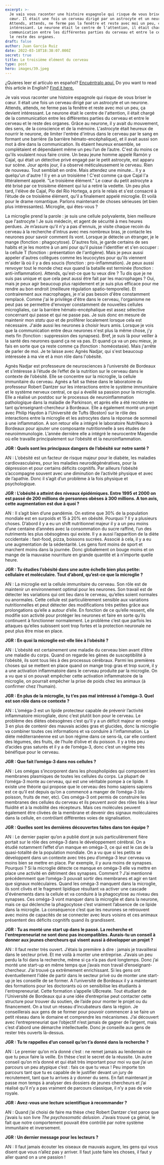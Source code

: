 ```yaml
---
excerpt: >-
  Je vais vous raconter une histoire espagnole qui risque de vous briser le
  cœur. Il était une fois un cerveau dirigé par un astrocyte et un neurone.
  Attends, attends, ne ferme pas la fenêtre et reste avec moi un peu, ça devient
  intéressant. Le neurone était le centre de l'attention, il était chargé de la
  communication entre les différentes parties du cerveau et entre le cerveau et
  le reste des organes.
draft: false
author: Juan García Ruiz
date: 2022-03-18T18:38:07.000Z
secret: true
title: Le troisième élément du cerveau
type: post
hero: images/39.jpeg
---
```

<span class="clarification-box">
¿Quieres leer el artículo en español? <a href="/El-tercer-elemento-del-cerebro">Encuéntralo aquí.</a>
</span>

<span class="clarification-box">
Do you want to read this article in English? <a href="/The-third-element-of-the-brain">Find it here.</a>
</span>

Je vais vous raconter une histoire espagnole qui risque de vous briser le cœur. Il était une fois un cerveau dirigé par un astrocyte et un neurone. Attends, attends, ne ferme pas la fenêtre et reste avec moi un peu, ça devient intéressant. Le neurone était le centre de l'attention, il était chargé de la communication entre les différentes parties du cerveau et entre le cerveau et le reste des organes. Grâce au neurone, il y avait du mouvement, des sens, de la conscience et de la mémoire. L'astrocyte était heureux de nourrir le neurone, de limiter l'entrée d'intrus dans le cerveau par le sang en formant une barrière (la barrière hémato-encéphalique), et il avait aussi son mot à dire dans la communication. Ils étaient heureux ensemble, se complétaient et dépendaient même un peu l’un de l’autre. C'est du moins ce qu'ils voulaient nous faire croire. Un beau jeune homme appelé Ramón y Cajal, qui était un détective privé engagé par le petit astrocyte, est apparu sur scène. Jour après jour, il a observé méticuleusement le cerveau. Rien de nouveau. Tout semblait en ordre. Mais attendez une minute... Il y a quelqu'un d'autre ! Il y en a un troisième ! C'est comme ça que Cajal l'a littéralement appelé. "Le troisième élément." Le cœur du petit astrocyte a été brisé par ce troisième élément qui lui a retiré la vedette. Un peu plus tard, l'élève de Cajal, Pío del Río Hortega, a pris le relais et s'est consacré à l’étude de ce troisième élément, qu'il a finalement appelé microglie. Et voilà pour le drame romantique. Parlons maintenant de choses sérieuses (et bien plus intéressantes). Microglie, qui êtes-vous ?

La microglie prend la parole : je suis une cellule polyvalente, bien meilleure que l'astrocyte ! Je suis médecin, et agent de sécurité à mes heures perdues. Je m’assure qu'il n'y a pas d'ennuis, je visite chaque recoin du cerveau à la recherche d'intrus avec mes nombreux bras, je contacte les neurones pour savoir comment ils vont. Lorsque je détecte un étranger, je le mange (fonction : phagocytose). D'autres fois, je garde certains de ses habits et je les montre à un ami pour qu'il puisse l'identifier et s'en occuper : la cellule T (fonction : présentation de l'antigène). Mais je peux aussi appeler d'autres collègues comme les leucocytes pour qu'ils viennent m'aider là où il y a des soucis (fonction : pro-inflammation). Je peux aussi renvoyer tout le monde chez eux quand la bataille est terminée (fonction : anti-inflammation). Attends, qu'est-ce que tu veux dire ? Tu dis que je ne suis pas unique et que cela peut aussi être fait par les macrophages ? Oui, mais je peux agir beaucoup plus rapidement et je suis plus efficace pour me rendre au bon endroit (meilleure régulation spatio-temporelle). Et contrairement aux macrophages, je n'ai pas besoin d'être constamment remplacé. Comme j'ai le privilège d'être dans le cerveau, l'organisme ne peut pas se permettre d'envoyer constamment de nouvelles cellules microgliales, car la barrière hémato-encéphalique est assez sélective concernant qui passe et qui ne passe pas. Je suis donc en mesure de maintenir mon *statu quo* et de proliférer localement lorsque cela est nécessaire. J'aide aussi les neurones à choisir leurs amis. Lorsque je vois que la communication entre deux neurones n'est plus la même chose, j'y mets fin (fonction : suppression des synapses). Bref, je suis là pour veiller à la santé des neurones quand ça ne va pas. Et quand ça va un peu mieux, je fais en sorte que ça reste comme ça (fonction : homéostasie). Mais j'arrête de parler de moi. Je te laisse avec Agnès Nadjar, qui s'est beaucoup intéressée à ma vie et à mon rôle dans l'obésité.

Agnès Nadjar est professeure de neurosciences à l’université de Bordeaux et s’intéresse à l’étude de l’effet de la nutrition sur le cerveau dans le contexte de l’obésité. Elle se concentre sur la microglie, la cellule immunitaire du cerveau. Agnès a fait sa thèse dans le laboratoire du professeur Robert Dantzer sur les interactions entre le système immunitaire et le système nerveux central, ce qui a éveillé sa passion pour la microglie. Elle a réalisé un postdoc sur le processus de neuroinflammation pathologique dans la maladie de Parkinson, et après elle a été recrutée en tant qu’enseignant-chercheur à Bordeaux. Elle a également monté un projet avec Philip Haydon à l’Université de Tufts (Boston) sur le rôle des interactions entre la microglie et les astrocytes dans la réponse de sommeil à une inflammation. A son retour elle a intégré le laboratoire NutriNeuro à Bordeaux pour ajouter une composante nutritionnelle à ses études de neuroimmunologie. L’année dernière elle a intégré le neurocentre Magendie où elle travaille principalement sur l’obésité et la neuroinflammation.

**JGR : Quels sont les principaux dangers de l’obésité sur notre santé ?**

AN : L’obésité est un facteur de risque majeur pour le diabète, les maladies cardiovasculaires, pour les maladies neurodégénératives, pour la dépression et pour certains déficits cognitifs. Par ailleurs l’obésité s’accompagne souvent avec une diminution de l’activité physique et avec de l’apathie. Donc il s’agit d’un problème à la fois physique et psychologique.

**JGR : L’obésité a atteint des niveaux épidémiques. Entre 1995 et 2000 on est passé de 200 millions de personnes obèses à 300 millions. A ton avis, cette augmentation est due à quoi ?**

AN : Il s’agit bien d’une pandémie. On estime que 30% de la population mondiale est en surpoids et 15 à 20% en obésité. Pourquoi ? Il y a plusieurs choses. D’abord il y a eu un shift nutritionnel majeur il y a un peu moins d’une centaine d’années avec la consommation du sucre raffiné, l’un des nutriments les plus obésogènes qui existe. Il y a aussi l’apparition de la diète occidentale : fast-food, pizza, boissons sucrées. Associé à cela, il y a eu une augmentation de la sédentarité. Les gens font moins de sport et marchent moins dans la journée. Donc globalement on bouge moins et on mange de la mauvaise nourriture en grande quantité et à n’importe quelle heure.

**JGR : Tu étudies l’obésité dans une autre échelle bien plus petite: cellulaire et moléculaire. Tout d’abord, qu’est-ce que la microglie ?**

AN : La microglie est la cellule immunitaire du cerveau. Son rôle est de maintenir un environnement optimal pour les neurones. Son travail est de détecter les variations qui ont lieu dans le cerveau, qu’elles soient normales ou anormales. Cette cellule est particulièrement sensible aux variations nutritionnelles et peut détecter des modifications très petites grâce aux prolongations qu’elle a autour d’elle. En fonction de ce qu’elle ressent, elle modifie son activité pour protéger les neurones et faire en sorte qu’ils continuent à fonctionner normalement. Le problème c’est que parfois les attaques qu’elles subissent sont trop fortes et la protection neuronale ne peut plus être mise en place.

**JGR : En quoi la microglie est-elle liée à l’obésité ?**

AN : L’obésité est certainement une maladie du cerveau bien avant d’être une maladie du corps. Quand on regarde les gènes de susceptibilité à l’obésité, ils sont tous liés à des processus cérébraux. Parmi les premières choses qui se mettent en place quand on mange trop gras et trop sucré, il y a une activation inflammatoire dans le cerveau produite par la microglie. On a vu que si on pouvait empêcher cette activation inflammatoire de la microglie, on pourrait empêcher la prise de poids chez les animaux (à confirmer chez l’humain).

**JGR : En plus de la microglie, tu t’es pas mal intéressé à l’oméga-3. Quel est son rôle dans ce contexte ?**

AN : L’oméga-3 est un lipide protecteur capable de prévenir l’activité inflammatoire microgliale, donc c’est plutôt bon pour le cerveau. Le problème des diètes obésogènes c’est qu’il y a un déficit majeur en oméga-3 en plus de contenir des mauvais acides gras et glucides, donc la microglie va combiner toutes ces informations et va conduire à l'inflammation. La diète méditerranéenne est un bon régime dans ce sens-là, car elle contient des légumes, des fruits, de l’huile d’olive et du poisson. Il y a très peu d’acides gras saturés et il y a de l’oméga-3, donc c’est un régime très bénéfique pour le cerveau.

**JGR : Que fait l’oméga-3 dans nos cellules ?**

AN : Les omégas s’incorporent dans les phospholipides qui composent les membranes plasmiques de toutes les cellules du corps. La plupart de l’oméga-3 monte au cerveau, qui est une véritable pompe à ce lipide. Il existe une théorie qui propose que le cerveau des homo sapiens sapiens est ce qu’il est depuis qu’on a commencé a manger de l’oméga-3 (du poisson, fruits de mer, etc). Ces oméga-3 ont permis de construire les membranes des cellules du cerveau et ils peuvent avoir des rôles liés à leur fluidité et à la mobilité des récepteurs. Mais ces molécules peuvent également être clivées de la membrane et devenir des signaux moléculaires dans la cellule, en contrôlant différentes voies de signalisation.

**JGR : Quelles sont les dernières découvertes faites dans ton équipe ?**

AN : Le dernier papier qu’on a publié dont je suis particulièrement fière portait sur le rôle des oméga-3 dans le développement cérébral. On a étudié notamment l’effet d’un manque en oméga-3, ce qui est le cas de la quasi-totalité de la population mondiale. On a vu que si les petits se développent dans un contexte avec très peu d’oméga-3 leur cerveau va moins bien se mettre en place. Par exemple, il y aura moins de synapses. Pourquoi ? Si la microglie détecte ce manque en oméga-3 elle va mettre en place une activité en détriment des synapses. Comment ? J’ai mentionné précédemment que l’oméga-3 pouvait sortir des membranes et agir en tant que signaux moléculaires. Quand les oméga-3 manquent dans la microglie, ils sont clivés et le fragment lipidique résultant va activer une cascade d'événements dans la cellule et va conduire à la phagocytose au niveau des synapses. Ces oméga-3 vont manquer dans la microglie et dans la neurone, mais ce qui déclenche la phagocytose c’est vraiment l’absence de ce lipide dans la microglie. La conséquence c’est que les neurones se retrouvent avec moins de capacités de se connecter avec leurs voisins et ces animaux présentent des déficits cognitifs quand ils grandissent.

**JGR : Tu as monté une start up dans le passé. La recherche et l'entrepreneuriat ne sont donc pas incompatibles. Aurais-tu un conseil à donner aux jeunes chercheurs qui visent aussi à développer un projet ?**

AN : Il faut rester très ouvert. J’étais la première à dire : jamais je travaillerai dans le secteur privé. Et me voilà à monter une entreprise. J’avais un peu perdu la foi dans la recherche, même si ça n’a pas duré longtemps. Donc j’ai monté une start-up en même temps que j’avais mon travail d’enseignant-chercheur. J’ai trouvé ça extrêmement enrichissant. Si les gens ont éventuellement l’idée de partir dans le secteur privé ou de monter une start-up je les conseille de se former. A l’université de Bordeaux il y a maintenant des formations pour les doctorants où on sensibilise les étudiants à l'entrepreneuriat. Cette formation s’appelle UBcreate. Tout étudiant de l'Université de Bordeaux qui a une idée d’entreprise peut contacter cette structure pour trouver du soutien, de l’aide pour monter le projet ou du financement. On a tout un réseau d’incubateurs dans la région. Je conseillerais aux gens de se former pour pouvoir commencer à se faire un petit réseau dans le domaine et comprendre les mécanismes. J’ai découvert avec l’entrepreneuriat que l’objectif n’est jamais de gagner de l’argent, mais c’est d’abord une démarche intellectuelle. Donc je conseille aux gens de rester très ouverts là-dessus.

**JGR : Tu te rappelles d’un conseil qu’on t’a donné dans la recherche ?**

AN : Le premier qu’on m’a donné c’est : ne remet jamais au lendemain ce que tu peux faire la veille. En thèse c’est le secret de la réussite. Un autre conseil qu’on m’a donné et qui était très important pour moi vu que j’ai un parcours un peu atypique c’est : fais ce que tu veux ! Peu importe ton parcours tant que tu es capable de le justifier devant un jury de recrutement, tant que tu arrives à y donner du sens. En fait maintenant je passe mon temps à analyser des dossiers de jeunes chercheurs et j’ai réalisé qu’il n’y a pas vraiment de parcours classique, il n’y a pas de voie royale.

**JGR : Avez-vous une lecture scientifique à recommander ?**

AN : Quand j’ai choisi de faire ma thèse chez Robert Dantzer c’est parce que j’avais lu son livre *The psychosomatic delusion*. J’avais trouvé ça génial, le fait que notre comportement pouvait être contrôlé par notre système immunitaire et inversement.

**JGR : Un dernier message pour les lecteurs ?**

AN : Il faut jamais écouter les oiseaux de mauvais augure, les gens qui vous disent que vous n’allez pas y arriver. Il faut juste faire les choses, il faut y aller quand on a une passion !
